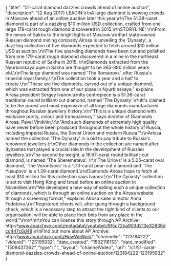 {
    "title": "51-carat diamond dazzles crowds ahead of online auction",
    "description": "(2 Aug 2017) LEADIN:\r\nA large diamond is wowing crowds in Moscow ahead of an online auction later this year.\r\nThe 51.38-carat diamond is part of a dazzling $10 million USD collection, crafted from one large 179-carat rough diamond discovered in 2015.\r\nSTORYLINE: \r\nFrom the mines of Sakha to the bright lights of Moscow.\r\nPart state-owned Russian diamond mining company Alrosa is unveiling the 'Dynasty', a dazzling collection of five diamonds expected to fetch around $10 million USD at auction.\r\nThe five sparkling diamonds have been cut and polished from one 179-carat rough diamond discovered in a mine in the northeast Russian republic of Sakha in 2015. \r\nDiamonds extracted from the Nyurbinskaya pipe in Sakha are thought to be 365-390 million years old.\r\nThe large diamond was named 'The Romanovs', after Russia's imperial royal family.\r\nThe collection took a year and a half to create.\r\n\"These are five diamonds, carved out of a unique diamond, which was extracted from one of our pipes in Nyurbinskaya,\" explains Alrosa president Sergey Ivanov.\r\nIts centrepiece is a 51.38-carat traditional round brilliant-cut diamond, named 'The Dynasty'.\r\nIt's claimed to be the purest and most expensive of all large diamonds manufactured throughout Russian jewellery history.\r\n\"This is a unique diamond with exclusive purity, colour and transparency,\" says director of Diamonds Alrosa, Pavel Vinikhin.\r\n\"And such diamonds of extremely high quality have never before been produced throughout the whole history of Russia, including Imperial Russia, the Soviet Union and modern Russia.\"\r\nArlosa named the collection 'The Dynasty' in a bid to pay tribute to Russia's renowned jewellers.\r\nOther diamonds in the collection are named after dynasties that played a crucial role in the development of Russian jewellery.\r\nThe second by weight, a 16.67-carat round brilliant-cut diamond, is named 'The Sheremetevs'. \r\n'The Orlovs' is a 5.05-carat oval diamond, 'The Vorontsovs' is a 1.73-carat pear-cut diamond and 'The Yusupovs' is a 1.39-carat diamond.\r\nDiamonds Alrosa hope to fetch at least $10 million for this collection says Ivanov.\r\n'The Dynasty' collection is set to visit Hong Kong and Israel before an online auction in November.\r\n\"We developed a new way of selling such a unique collection of diamonds, which is through an online auction on the Alrosa website through a screening format,\" explains Alrosa sales director Anna Fedotova.\r\n\"Registered clients will, after going through a background check, which is a necessary step to attract the right kind of clients to our organisation, will be able to place their bids from any place in the world.\"\r\n\r\n\r\nYou can license this story through AP Archive: http:\/\/www.aparchive.com\/metadata\/youtube\/9f5c72ba903d213e32830dcc447c6d48 \r\nFind out more about AP Archive: http:\/\/www.aparchive.com\/HowWeWork",
    "channelid": "123184222",
    "videoid": "123195932",
    "date_created": "1502116153",
    "date_modified": "1508437362",
    "type": "",
    "layout": "channelVideo",
    "url": "\/c1\/51-carat-diamond-dazzles-crowds-ahead-of-online-auction\/123184222-123195932"
}